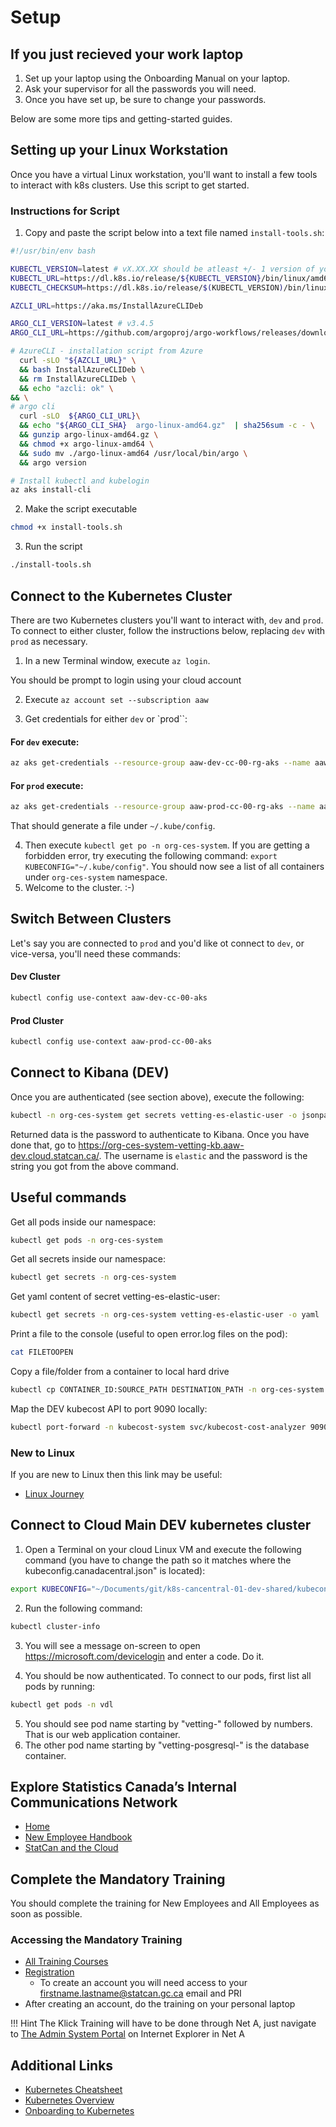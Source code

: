 # Setup

## If you just recieved your work laptop

1. Set up your laptop using the Onboarding Manual on your laptop.
2. Ask your supervisor for all the passwords you will need.
3. Once you have set up, be sure to change your passwords.

Below are some more tips and getting-started guides.

## Setting up your Linux Workstation

Once you have a virtual Linux workstation, you'll want to install a few tools to interact with k8s clusters. Use this script to get started.

### Instructions for Script

1. Copy and paste the script below into a text file named `install-tools.sh`:

``` bash
#!/usr/bin/env bash

KUBECTL_VERSION=latest # vX.XX.XX should be atleast +/- 1 version of your kubernetes version
KUBECTL_URL=https://dl.k8s.io/release/${KUBECTL_VERSION}/bin/linux/amd64/kubectl
KUBECTL_CHECKSUM=https://dl.k8s.io/release/$(KUBECTL_VERSION)/bin/linux/amd64/kubectl.sha256

AZCLI_URL=https://aka.ms/InstallAzureCLIDeb

ARGO_CLI_VERSION=latest # v3.4.5
ARGO_CLI_URL=https://github.com/argoproj/argo-workflows/releases/download/${ARGO_CLI_VERSION}/argo-linux-amd64.gz

# AzureCLI - installation script from Azure
  curl -sLO "${AZCLI_URL}" \
  && bash InstallAzureCLIDeb \
  && rm InstallAzureCLIDeb \
  && echo "azcli: ok" \
&& \
# argo cli
  curl -sLO  ${ARGO_CLI_URL}\
  && echo "${ARGO_CLI_SHA}  argo-linux-amd64.gz"  | sha256sum -c - \
  && gunzip argo-linux-amd64.gz \
  && chmod +x argo-linux-amd64 \
  && sudo mv ./argo-linux-amd64 /usr/local/bin/argo \
  && argo version

# Install kubectl and kubelogin
az aks install-cli
```

2. Make the script executable

``` bash
chmod +x install-tools.sh
```

3. Run the script

``` bash
./install-tools.sh
```

## Connect to the Kubernetes Cluster

There are two Kubernetes clusters you'll want to interact with, `dev` and `prod`. To connect to either cluster, follow the instructions below, replacing `dev` with `prod` as necessary.

1. In a new Terminal window, execute `az login`.

You should be prompt to login using your cloud account

2. Execute `az account set --subscription aaw`

3. Get credentials for either `dev` or `prod``:

#### For `dev` execute: 

``` bash
az aks get-credentials --resource-group aaw-dev-cc-00-rg-aks --name aaw-dev-cc-00-aks
``` 

#### For `prod` execute:

``` bash
az aks get-credentials --resource-group aaw-prod-cc-00-rg-aks --name aaw-prod-cc-00-aks
```

That should generate a file under `~/.kube/config`.

4. Then execute `kubectl get po -n org-ces-system`. If you are getting a forbidden error, try executing the following command:  `export KUBECONFIG="~/.kube/config"`. You should now see a list of all containers under `org-ces-system` namespace.
5. Welcome to the cluster. :-)

## Switch Between Clusters

Let's say you are connected to `prod` and you'd like ot connect to `dev`, or vice-versa, you'll need these commands:

#### Dev Cluster

``` bash
kubectl config use-context aaw-dev-cc-00-aks
```

#### Prod Cluster

``` bash
kubectl config use-context aaw-prod-cc-00-aks
```

## Connect to Kibana (DEV)

Once you are authenticated (see section above), execute the following:

``` bash
kubectl -n org-ces-system get secrets vetting-es-elastic-user -o jsonpath='{.data.elastic}' | base64 --decode
```

Returned data is the password to authenticate to Kibana.
Once you have done that, go to https://org-ces-system-vetting-kb.aaw-dev.cloud.statcan.ca/. The username is `elastic` and the password is the string you got from the above command.

## Useful commands

Get all pods inside our namespace:
``` bash
kubectl get pods -n org-ces-system
```

Get all secrets inside our namespace:
``` bash
kubectl get secrets -n org-ces-system
```

Get yaml content of secret vetting-es-elastic-user:
``` bash
kubectl get secrets -n org-ces-system vetting-es-elastic-user -o yaml
```

Print a file to the console (useful to open error.log files on the pod):
``` bash
cat FILETOOPEN
```

Copy a file/folder from a container to local hard drive
``` bash
kubectl cp CONTAINER_ID:SOURCE_PATH DESTINATION_PATH -n org-ces-system
```

Map the DEV kubecost API to port 9090 locally:
``` bash
kubectl port-forward -n kubecost-system svc/kubecost-cost-analyzer 9090:9090
```

### New to Linux

If you are new to Linux then this link may be useful:

- [Linux Journey](https://linuxjourney.com/)

## Connect to Cloud Main DEV kubernetes cluster

1. Open a Terminal on your cloud Linux VM and execute the following command (you have to change the path so it matches where the kubeconfig.canadacentral.json" is located): 

``` bash
export KUBECONFIG="~/Documents/git/k8s-cancentral-01-dev-shared/kubeconfig.canadacentral.json"
```

2. Run the following command: 

``` bash
kubectl cluster-info
```

3. You will see a message on-screen to open https://microsoft.com/devicelogin and enter a code. Do it.

4. You should be now authenticated. To connect to our pods, first list all pods by running:

``` bash
kubectl get pods -n vdl
```
5. You should see pod name starting by "vetting-" followed by numbers. That is our web application container.
6. The other pod name starting by "vetting-posgresql-" is the database container.

## Explore Statistics Canada’s Internal Communications Network

- [Home](https://icn-rci.statcan.ca)
- [New Employee Handbook](https://icn-rci.statcan.ca/24/24g/24g_000-eng.html)
- [StatCan and the Cloud](https://icn-rci.statcan.ca/07/0706/0706_070-eng.html)

## Complete the Mandatory Training

You should complete the training for New Employees and All Employees as soon as possible.

### Accessing the Mandatory Training

- [All Training Courses](https://icn-rci.statcan.ca/07/07m/07m08/07m08_007-eng.html)
- [Registration](https://idp.csps-efpc.gc.ca/idp/RegistrationUtilities)
  - To create an account you will need access to your
    firstname.lastname@statcan.gc.ca email and PRI
- After creating an account, do the training on your personal laptop

<!-- prettier-ignore -->
!!! Hint 
    The Klick Training will have to be done through Net A, just navigate to [The Admin System Portal](http://adminsystemportal) on Internet Explorer in Net A

## Additional Links

- [Kubernetes Cheatsheet](https://kubernetes.io/docs/reference/kubectl/cheatsheet/)
- [Kubernetes Overview](https://kubernetes.io/docs/reference/kubectl/overview/)
- [Onboarding to Kubernetes](https://confluenceb.statcan.ca/display/CSC/Onboarding+to+Kubernetes)